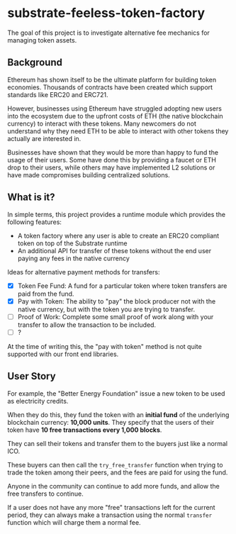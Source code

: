 # substrate-feeless-token-factory

The goal of this project is to investigate alternative fee mechanics for managing token assets.

## Background

Ethereum has shown itself to be the ultimate platform for building token economies. Thousands of contracts have been created which support standards like ERC20 and ERC721.

However, businesses using Ethereum have struggled adopting new users into the ecosystem due to the upfront costs of ETH (the native blockchain currency) to interact with these tokens. Many newcomers do not understand why they need ETH to be able to interact with other tokens they actually are interested in.

Businesses have shown that they would be more than happy to fund the usage of their users. Some have done this by providing a faucet or ETH drop to their users, while others may have implemented L2 solutions or have made compromises building centralized solutions.

## What is it?

In simple terms, this project provides a runtime module which provides the following features:

* A token factory where any user is able to create an ERC20 compliant token on top of the Substrate runtime
* An additional API for transfer of these tokens without the end user paying any fees in the native currency

Ideas for alternative payment methods for transfers:

- [x] Token Fee Fund: A fund for a particular token where token transfers are paid from the fund.
- [x] Pay with Token: The ability to "pay" the block producer not with the native currency, but with the token you are trying to transfer.
- [ ] Proof of Work: Complete some small proof of work along with your transfer to allow the transaction to be included.
- [ ] ?

At the time of writing this, the "pay with token" method is not quite supported with our front end libraries.

## User Story

For example, the "Better Energy Foundation" issue a new token to be used as electricity credits.

When they do this, they fund the token with an **initial fund** of the underlying blockchain currency: **10,000 units**. They specify that the users of their token have **10 free transactions every 1,000 blocks**.

They can sell their tokens and transfer them to the buyers just like a normal ICO.

These buyers can then call the `try_free_transfer` function when trying to trade the token among their peers, and the fees are paid for using the fund.

Anyone in the community can continue to add more funds, and allow the free transfers to continue.

If a user does not have any more "free" transactions left for the current period, they can always make a transaction using the normal `transfer` function which will charge them a normal fee.